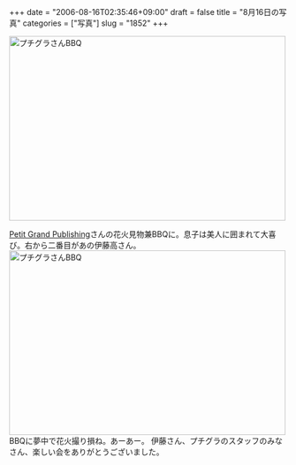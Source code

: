 +++
date = "2006-08-16T02:35:46+09:00"
draft = false
title = "8月16日の写真"
categories = ["写真"]
slug = "1852"
+++

<a href="http://www.flickr.com/photos/h-b-k-r/220127578/" title="Photo Sharing"><img src="http://static.flickr.com/60/220127578_4880f3ee4d.jpg" width="500" height="334" alt="プチグラさんBBQ" /></a>
<div class="pinfo"><a href="http://petit.org" target="_blank">Petit Grand Publishing</a>さんの花火見物兼BBQに。息子は美人に囲まれて大喜び。右から二番目があの伊藤高さん。</div>
<a href="http://www.flickr.com/photos/h-b-k-r/220127580/" title="Photo Sharing"><img src="http://static.flickr.com/62/220127580_d6f838bcc6.jpg" width="500" height="334" alt="プチグラさんBBQ" /></a>
<div class="pinfo">BBQに夢中で花火撮り損ね。あーあー。
伊藤さん、プチグラのスタッフのみなさん、楽しい会をありがとうございました。</div>
